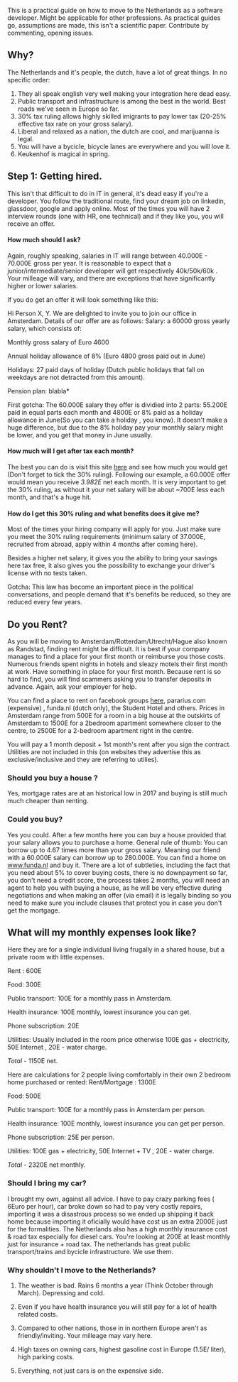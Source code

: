 
This is a practical guide on how to move to the Netherlands as a software developer. Might be applicable for other professions. As practical guides go, assumptions are made, this isn't a scientific paper. Contribute by commenting, opening issues.


## Why?

The Netherlands and it's people, the dutch, have a lot of great things. In no specific order:
1. They all speak english very well making your integration here dead easy. 
2. Public transport and infrastructure is among the best in the world. Best roads we've seen in Europe so far.
3. 30% tax ruling allows highly skilled imigrants to pay lower tax (20-25% effective tax rate on your gross salary).
4. Liberal and relaxed as a nation, the dutch are cool, and marijuanna is legal. 
5. You will have a bycicle, bicycle lanes are everywhere and you will love it.
6. Keukenhof is magical in spring.


## Step 1: Getting hired.

This isn't that difficult to do in IT in general, it's dead easy if you're a developer. You follow the traditional route, find your dream job on linkedin, glassdoor, google and apply online. Most of the times you will have 2 interview rounds (one with HR, one technical) and if they like you, you will receive an offer. 

#### How much should I ask?
Again, roughly speaking, salaries in IT will range between 40.000E - 70.000E gross per year. It is reasonable to expect that a junior/intermediate/senior developer will get respectively 40k/50k/60k . Your milleage will vary, and there are exceptions that have significantly higher or lower salaries.

If you do get an offer it will look something like this:

 Hi Person X, Y. We are delighted to invite you to join our office in Amsterdam.
Details of our offer are as follows:
Salary: a 60000 gross yearly salary, which consists of:

Monthly gross salary of Euro 4600

Annual holiday allowance of 8% (Euro 4800 gross paid out in June)

Holidays: 27 paid days of holiday (Dutch public holidays that fall on weekdays are not detracted from this amount).

Pension plan: blabla*

First gotcha: The 60.000E salary they offer is dividied into 2 parts: 55.200E paid in equal parts each month and 4800E or 8% paid as a holiday allowance in June(So you can take a holiday , you know). It doesn't make a huge difference, but due to the 8% holiday pay your monthly salary might be lower, and you get that money in June usually.

#### How much will I get after tax each month?

The best you can do is visit this site [here](http://thetax.nl/?year=2017&startFrom=Year&salary=36000&allowance=0&socialSecurity=1&retired=0&ruling=0&rulingChoice=normal) and see how much you would get (Don't forget to tick the 30% ruling). Following our example, a 60.000E offer would mean you receive *3.982E* net each month. It is very important to get the 30% ruling, as without it your net salary will be about ~700E less each month, and that's a huge hit.


#### How do I get this 30% ruling and what benefits does it give me?

Most of the times your hiring company will apply for you. Just make sure you meet the 30% ruling requirements (minimum salary of 37.000E, recruited from abroad, apply within 4 months after coming here). 

Besides a higher net salary, it gives you the ability to bring your savings here tax free, it also gives you the possibility to exchange your driver's license with no tests taken. 

Gotcha: This law has become an important piece in the political conversations, and people demand that it's benefits be reduced, so they are reduced every few years.


## Do you Rent?

As you will be moving to Amsterdam/Rotterdam/Utrecht/Hague also known as Randstad, finding rent might be difficult. It is best if your company manages to find a place for your first month or reimburse  you those costs. Numerous friends spent nights in hotels and sleazy motels their first month at work. Have something in place for your first month. Because rent is so hard to find, you will find scammers asking you to transfer deposits in advance. Again, ask your employer for help.

You can find a place to rent on facebook groups [here](https://www.facebook.com/groups/roomrentamsterdam/about/), pararius.com (expensive) , funda.nl (dutch only), the Student Hotel and others. Prices in Amsterdam range from 500E for a room in a big house at the outskirts of Amsterdam to 1500E for a 2bedroom apartment somewhere closer to the centre, to 2500E for a 2-bedroom apartment right in the centre. 

You will pay a 1 month deposit + 1st month's rent after you sign the contract. Utilities are not included in this (on websites they advertise this as exclusive/inclusive and they are referring to utilies). 

### Should you buy a house ?

Yes, mortgage rates are at an historical low in 2017 and buying is still much much cheaper than renting.

### Could you buy?

Yes you could. After a few months here you can buy a house provided that your salary allows you to purchase a home. General rule of thumb: You can borrow up to 4.67 times more than your gross salary. Meaning our friend with a 60.000E salary can borrow up to 280.000E. You can find a home on www.funda.nl and buy it. There are a lot of subtleties, including the fact that you need about 5% to cover buying costs, there is no downpayment so far, you don't need a credit score, the process takes 2 months, you will need an agent to help you with buying a house, as he will be very effective during negotiations and when making an offer (via email) it is legally binding so you need to make sure you include clauses that protect you in case you don't get the mortgage. 


## What will my monthly expenses look like?

Here they are for a single individual living frugally in a shared house, but a private room with little expenses.

Rent : 600E 

Food: 300E 

Public transport: 100E for a monthly pass in Amsterdam.

Health insurance: 100E monthly, lowest insurance you can get.

Phone subscription: 20E

Utilities: Usually included in the room price  otherwise 100E gas + electricity, 50E Internet , 20E - water charge.


*Total* - 1150E net. 

Here are calculations for 2 people living  comfortably in their own 2 bedroom home purchased or rented:
Rent/Mortgage : 1300E 

Food: 500E 

Public transport: 100E for a monthly pass in Amsterdam per person.

Health insurance: 100E monthly, lowest insurance you can get per person.

Phone subscription: 25E per person.

Utilities: 100E gas + electricity, 50E Internet + TV , 20E - water charge.


*Total* - 2320E net monthly. 



### Should I bring my car?

I brought my own, against all advice. I have to pay crazy parking fees ( 6Euro per hour), car broke down so had to pay very costly repairs, importing it was a disastrous process so we ended up shipping it back home because importing it oficially would have cost us an extra 2000E just for the formalities. The Netherlands also has a high monthly insurance cost & road tax especially for diesel cars. You're looking at 200E at least monthly just for insurance + road tax. The netherlands has great public transport/trains and bycicle infrastructure. We use them.

### Why shouldn't I move to the Netherlands?

1. The weather is bad. Rains 6 months a year (Think October through March). Depressing and cold. 

2. Even if you have health insurance you will still pay for a lot of health related costs.

3. Compared to other nations, those in in northern Europe aren't as friendly/inviting. Your milleage may vary here.

4. High taxes on owning cars, highest gasoline cost in Europe (1.5E/ liter), high parking costs. 

5. Everything, not just cars is on the expensive side. 



